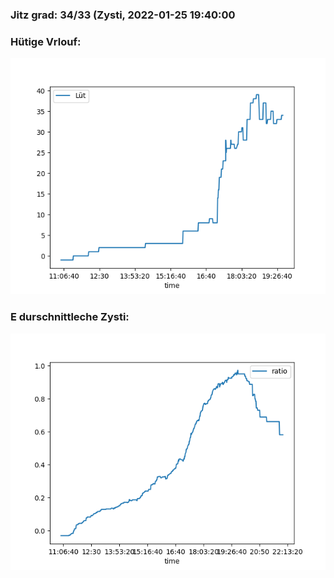 ### Jitz grad: 34/33 (Zysti, 2022-01-25 19:40:00

### Hütige Vrlouf:
![Graph](Today.png)

### E durschnittleche Zysti:
![Graph](Zysti.png)